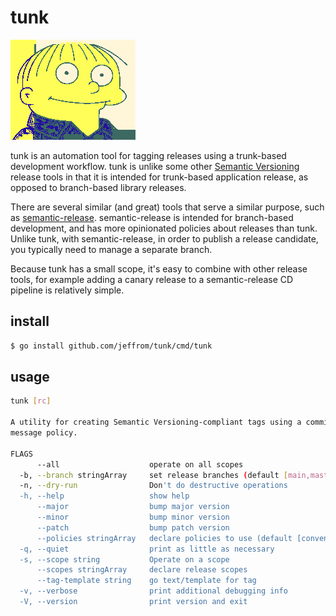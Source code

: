# tunk

![tunk logo](tunk.png)

tunk is an automation tool for tagging releases using a trunk-based development workflow. tunk is unlike some other [Semantic Versioning](https://semver.org/) release tools in that it is intended for trunk-based application release, as opposed to branch-based library releases.

There are several similar (and great) tools that serve a similar purpose, such as [semantic-release](https://github.com/semantic-release/semantic-release). semantic-release is intended for branch-based development, and has more opinionated policies about releases than tunk. Unlike tunk, with semantic-release, in order to publish a release candidate, you typically need to manage a separate branch.

Because tunk has a small scope, it's easy to combine with other release tools, for example adding a canary release to a semantic-release CD pipeline is relatively simple.

## install

```bash
$ go install github.com/jeffrom/tunk/cmd/tunk
```

## usage

```bash
tunk [rc]

A utility for creating Semantic Versioning-compliant tags using a commit
message policy.

FLAGS
      --all                    operate on all scopes
  -b, --branch stringArray     set release branches (default [main,master])
  -n, --dry-run                Don't do destructive operations
  -h, --help                   show help
      --major                  bump major version
      --minor                  bump minor version
      --patch                  bump patch version
      --policies stringArray   declare policies to use (default [conventional-lax,lax])
  -q, --quiet                  print as little as necessary
  -s, --scope string           Operate on a scope
      --scopes stringArray     declare release scopes
      --tag-template string    go text/template for tag
  -v, --verbose                print additional debugging info
  -V, --version                print version and exit
```
